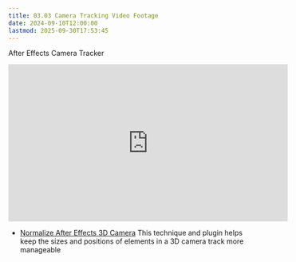 ```yaml
---
title: 03.03 Camera Tracking Video Footage
date: 2024-09-10T12:00:00
lastmod: 2025-09-30T17:53:45
---
```


<div class="video-grid">
<div class="iframe-16-9-container">
<div class="video-card">

After Effects Camera Tracker

<iframe class="youTubeIframe" width="560" height="315" src="https://www.youtube.com/embed/V2V9s4ESw2s?rel=0" title="YouTube video player" frameborder="0" allow="accelerometer; autoplay; clipboard-write; encrypted-media; gyroscope; picture-in-picture; web-share" referrerpolicy="strict-origin-when-cross-origin" allowfullscreen></iframe>
</div>
</div>

</div>

- [Normalize After Effects 3D Camera](https://workbench.tv/freebies/2020-05-28_NormalizeTrack) This technique and plugin helps keep the sizes and positions of elements in a 3D camera track more manageable
